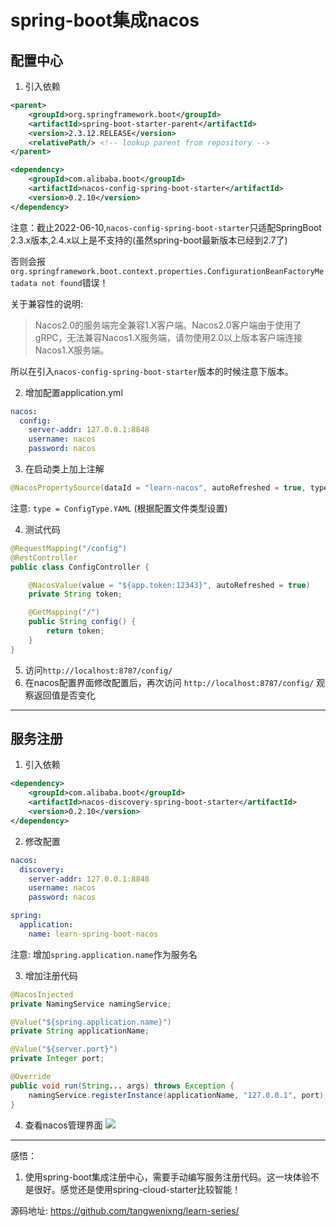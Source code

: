 # spring-boot集成nacos

## 配置中心
1. 引入依赖
```xml
<parent>
    <groupId>org.springframework.boot</groupId>
    <artifactId>spring-boot-starter-parent</artifactId>
    <version>2.3.12.RELEASE</version>
    <relativePath/> <!-- lookup parent from repository -->
</parent>

<dependency>
    <groupId>com.alibaba.boot</groupId>
    <artifactId>nacos-config-spring-boot-starter</artifactId>
    <version>0.2.10</version>
</dependency>
```

注意：截止2022-06-10,`nacos-config-spring-boot-starter`只适配SpringBoot 2.3.x版本,2.4.x以上是不支持的(虽然spring-boot最新版本已经到2.7了)

否则会报`org.springframework.boot.context.properties.ConfigurationBeanFactoryMetadata not found`错误！

关于兼容性的说明: 
> Nacos2.0的服务端完全兼容1.X客户端。Nacos2.0客户端由于使用了gRPC，无法兼容Nacos1.X服务端，请勿使用2.0以上版本客户端连接Nacos1.X服务端。

所以在引入`nacos-config-spring-boot-starter`版本的时候注意下版本。

2. 增加配置application.yml
```yaml
nacos:
  config:
    server-addr: 127.0.0.1:8848
    username: nacos
    password: nacos
```

3. 在启动类上加上注解
```java
@NacosPropertySource(dataId = "learn-nacos", autoRefreshed = true, type = ConfigType.YAML)
```
注意: `type = ConfigType.YAML` (根据配置文件类型设置)

4. 测试代码
```java
@RequestMapping("/config")
@RestController
public class ConfigController {

    @NacosValue(value = "${app.token:12343}", autoRefreshed = true)
    private String token;

    @GetMapping("/")
    public String config() {
        return token;
    }
}
```

5. 访问`http://localhost:8787/config/`
6. 在nacos配置界面修改配置后，再次访问 `http://localhost:8787/config/` 观察返回值是否变化

---
## 服务注册
1. 引入依赖
```xml
<dependency>
    <groupId>com.alibaba.boot</groupId>
    <artifactId>nacos-discovery-spring-boot-starter</artifactId>
    <version>0.2.10</version>
</dependency>
```
2. 修改配置
```yaml
nacos:
  discovery:
    server-addr: 127.0.0.1:8848
    username: nacos
    password: nacos

spring:
  application:
    name: learn-spring-boot-nacos
```
注意: 增加`spring.application.name`作为服务名

3. 增加注册代码
```java
@NacosInjected
private NamingService namingService;

@Value("${spring.application.name}")
private String applicationName;

@Value("${server.port}")
private Integer port;

@Override
public void run(String... args) throws Exception {
    namingService.registerInstance(applicationName, "127.0.0.1", port);
}
```

4. 查看nacos管理界面
   ![](https://slimteaegg-blog.oss-cn-shanghai.aliyuncs.com/picgo20220610103614.png)

---
感悟：
1. 使用spring-boot集成注册中心，需要手动编写服务注册代码。这一块体验不是很好。感觉还是使用spring-cloud-starter比较智能！

源码地址:  https://github.com/tangwenixng/learn-series/